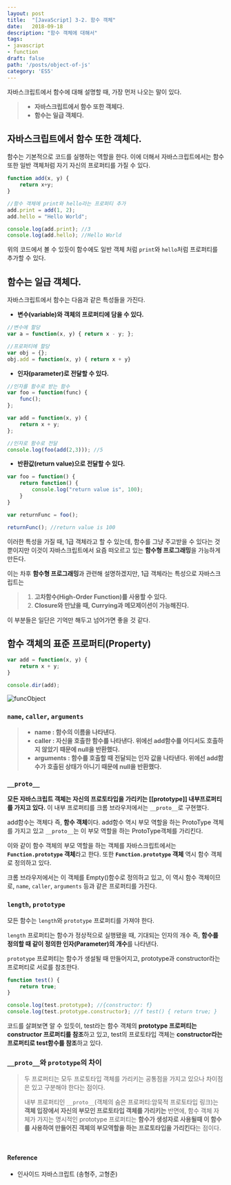 ```yaml
---
layout: post
title:  "[JavaScript] 3-2. 함수 객체"
date:   2018-09-18
description: "함수 객체에 대해서"
tags:
- javascript
- function
draft: false
path: '/posts/object-of-js'
category: 'ES5'
---
```


자바스크립트에서 함수에 대해 설명할 때, 가장 먼저 나오는 말이 있다.

> - **자바스크립트에서 함수 또한 객체다.**
> - **함수는 일급 객체다.**



## 자바스크립트에서 함수 또한 객체다.



함수는 기본적으로 코드를 실행하는 역할을 한다. 이에 더해서 자바스크립트에서는 함수 또한 일반 객체처럼 자기 자신의 프로퍼티를 가질 수 있다.

```javascript
function add(x, y) {
	return x+y;
}

//함수 객체에 print와 hello라는 프로퍼티 추가
add.print = add(1, 2);
add.hello = "Hello World";

console.log(add.print); //3
console.log(add.hello); //Hello World
```
위의 코드에서 볼 수 있듯이 함수에도 일반 객체 처럼 `print`와 `hello`처럼 프로퍼티를 추가할 수 있다.



## 함수는 일급 객체다.



자바스크립트에서 함수는 다음과 같은 특성들을 가진다.

- **변수(variable)와 객체의 프로퍼티에 담을 수 있다.**

```javascript
//변수에 할당
var a = function(x, y) { return x - y; };

//프로퍼티에 할당
var obj = {};
obj.add = function(x, y) { return x + y}
```

- **인자(parameter)로 전달할 수 있다.**

```javascript
//인자를 함수로 받는 함수
var foo = function(func) {
	func();
};

var add = function(x, y) {
	return x + y;
};

//인자로 함수로 전달
console.log(foo(add(2,3))); //5

```

- **반환값(return value)으로 전달할 수 있다.**

```javascript
var foo = function() {
	return function() {
    	console.log("return value is", 100);
    }
}

var returnFunc = foo();

returnFunc(); //return value is 100
```

이러한 특성을 가질 때, 1급 객체라고 할 수 있는데, 함수를 그냥 주고받을 수 있다는 것 뿐이지만 이것이 자바스크립트에서 요즘 떠오르고 있는 **함수형 프로그래밍**을 가능하게 만든다.

이는 차후 **함수형 프로그래밍**과 관련해 설명하겠지만, 1급 객체라는 특성으로 자바스크립트는

> 1. **고차함수(High-Order Function)를 사용할 수 있다.**
> 2. **Closure와 만났을 때, Currying과 메모제이션이 가능해진다.**

이 부분들은 일단은 기억만 해두고 넘어가면 좋을 것 같다.



## 함수 객체의 표준 프로퍼티(Property)



```javascript
var add = function(x, y) {
 	return x + y;
}

console.dir(add);
```
![funcObject](/assets/img/function_object.png)



### `name`, `caller`, `arguments`

> - **name : 함수의 이름을 나타낸다.**
> - **caller : 자신을 호출한 함수를 나타낸다. 위에선 add함수를 어디서도 호출하지 않았기 때문에 null을 반환했다.**
> - **arguments : 함수를 호출할 때 전달되는 인자 값을 나타낸다. 위에선 add함수가 호출된 상태가 아니기 때문에 null을 반환했다.**



### `__proto__`

**모든 자바스크립트 객체는 자신의 프로토타입을 가리키는 [[prototype]] 내부프로퍼티를 가지고 있다.**
이 내부 프로퍼티를 크롬 브라우저에서는 `__proto__`로 구현했다.

add함수는 객체다 즉, **함수 객체**이다.
add함수 역시 부모 역할을 하는 ProtoType 객체를 가지고 있고 `__proto__`는 이 부모 역할을 하는 ProtoType객체를 가리킨다.

이와 같이 함수 객체의 부모 역할을 하는 객체를 자바스크립트에서는 **`Function.prototype` 객체**라고 한다.
또한 **`Function.prototype` 객체** 역시 함수 객체로 정의하고 있다.

크롬 브라우저에서는 이 객체를 Empty()함수로 정의하고 있고, 이 역시 함수 객체이므로, `name`, `caller`, `arguments` 등과 같은 프로퍼티를 가진다.



### `length`, `prototype`

모든 함수는 `length`와 `prototype` 프로퍼티를 가져야 한다.

`length` 프로퍼티는 함수가 정상적으로 실행됐을 때, 기대되는 인자의 개수 즉, **함수를 정의할 때 같이 정의한 인자(Parameter)의 개수**를 나타낸다.

`prototype` 프로퍼티는 함수가 생설될 때 만들어지고, prototype과 constructor라는 프로퍼티로 서로를 참조한다.

```javascript
function test() {
	return true;
}

console.log(test.prototype); //{constructor: f}
console.log(test.prototype.constructor); //f test() { return true; }

```

코드를 살펴보면 알 수 있듯이,
test라는 함수 객체의 **prototype 프로퍼티는 constructor 프로퍼티를 참조**하고 있고,
test의 프로토타입 객체는 **constructor라는 프로퍼티로 test함수를 참조**하고 있다.



### `__proto__`와 `prototype`의 차이

>두 프로퍼티는 모두 프로토타입 객체를 가리키는 공통점을 가지고 있으나 차이점은 있고 구분해야 한다는 점이다.
>
>내부 프로퍼티인 `__proto__`(객체의 숨은 프로퍼티:암묵적 프로토타입 링크)는 **객체 입장에서 자신의 부모인 프로토타입 객체를 가리키는** 반면에, 함수 객체 자체가 가지는 명시적인 prototype 프로퍼티는 **함수가 생성자로 사용될때 이 함수를 사용하여 만들어진 객체의 부모역할을 하는 프로토타입을 가리킨다**는 점이다.


<br/>

#### Reference
- 인사이드 자바스크립트 (송형주, 고형준)

